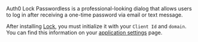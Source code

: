 Auth0 Lock Passwordless is a professional-looking dialog that allows users to log in after receiving a one-time password via email or text message.

After installing [Lock](https://github.com/auth0/lock), you must initialize it with your `Client Id` and `domain`. You can find this information on your [application settings](${manage_url}/#/applications/${account.clientId}/settings) page.
